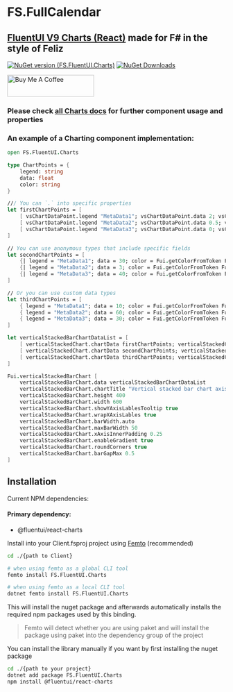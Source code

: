 # FS.FullCalendar

## [FluentUI V9 Charts (React)](https://storybooks.fluentui.dev/react/?path=/docs/charts_introduction--docs) made for F# in the style of Feliz

[![NuGet version (FS.FluentUI.Charts)](https://img.shields.io/nuget/v/FS.FullCalendar.svg?style=flat-square)](https://www.nuget.org/packages/FS.FluentUI.Charts/)
[![NuGet Downloads](https://img.shields.io/nuget/dt/FS.FluentUI.Charts.svg)](https://www.nuget.org/packages/FS.FluentUI.Charts/)

<a href="https://www.buymeacoffee.com/andrewsydsh" target="_blank"><img src="https://cdn.buymeacoffee.com/buttons/default-yellow.png" alt="Buy Me A Coffee" height="50" width="200"></a>

### Please check [all Charts docs](https://storybooks.fluentui.dev/react/?path=/docs/charts_introduction--docs) for further component usage and properties


### An example of a Charting component implementation:


```fsharp
open FS.FluentUI.Charts

type ChartPoints = {
    legend: string
    data: float
    color: string
}

/// You can `.` into specific properties
let firstChartPoints = [
    [ vsChartDataPoint.legend "MetaData1"; vsChartDataPoint.data 2; vsChartDataPoint.color (Fui.getColorFromToken Fui.dataVizPalette.color1) ]
    [ vsChartDataPoint.legend "MetaData2"; vsChartDataPoint.data 0.5; vsChartDataPoint.color (Fui.getColorFromToken Fui.dataVizPalette.color2) ]
    [ vsChartDataPoint.legend "MetaData3"; vsChartDataPoint.data 0; vsChartDataPoint.color (Fui.getColorFromToken Fui.dataVizPalette.color6) ]
]

// You can use anonymous types that include specific fields
let secondChartPoints = [
    {| legend = "MetaData1"; data = 30; color = Fui.getColorFromToken Fui.dataVizPalette.color1 |}
    {| legend = "MetaData2"; data = 3; color = Fui.getColorFromToken Fui.dataVizPalette.color2 |}
    {| legend = "MetaData3"; data = 40; color = Fui.getColorFromToken Fui.dataVizPalette.color6 |}
]

// Or you can use custom data types
let thirdChartPoints = [
    { legend = "MetaData1"; data = 10; color = Fui.getColorFromToken Fui.dataVizPalette.color1 }
    { legend = "MetaData2"; data = 60; color = Fui.getColorFromToken Fui.dataVizPalette.color2 }
    { legend = "MetaData3"; data = 30; color = Fui.getColorFromToken Fui.dataVizPalette.color6 }
]

let verticalStackedBarChartDataList = [
    [ verticalStackedChart.chartData firstChartPoints; verticalStackedChart.xAxisPoint "Simple Data" ]
    [ verticalStackedChart.chartData secondChartPoints; verticalStackedChart.xAxisPoint "Long text will disaply all text" ]
    [ verticalStackedChart.chartData thirdChartPoints; verticalStackedChart.xAxisPoint "Data" ]
]

Fui.verticalStackedBarChart [
    verticalStackedBarChart.data verticalStackedBarChartDataList
    verticalStackedBarChart.chartTitle "Vertical stacked bar chart axis tooltip example"
    verticalStackedBarChart.height 400
    verticalStackedBarChart.width 600
    verticalStackedBarChart.showYAxisLablesTooltip true
    verticalStackedBarChart.wrapXAxisLables true
    verticalStackedBarChart.barWidth.auto
    verticalStackedBarChart.maxBarWidth 50
    verticalStackedBarChart.xAxisInnerPadding 0.25
    verticalStackedBarChart.enableGradient true
    verticalStackedBarChart.roundCorners true
    verticalStackedBarChart.barGapMax 0.5
]
```

## Installation

Current NPM dependencies:
#### Primary dependency:
* @fluentui/react-charts


Install into your Client.fsproj project using [Femto](https://github.com/Zaid-Ajaj/Femto) (recommended)
```bash
cd ./{path to Client}

# when using femto as a global CLI tool
femto install FS.FluentUI.Charts

# when using femto as a local CLI tool
dotnet femto install FS.FluentUI.Charts
```
This will install the nuget package and afterwards automatically installs the required npm packages used by this binding.

> Femto will detect whether you are using paket and will install the package using paket into the dependency group of the project

You can install the library manually if you want by first installing the nuget package
```bash
cd ./{path to your project}
dotnet add package FS.FluentUI.Charts
npm install @fluentui/react-charts
```
